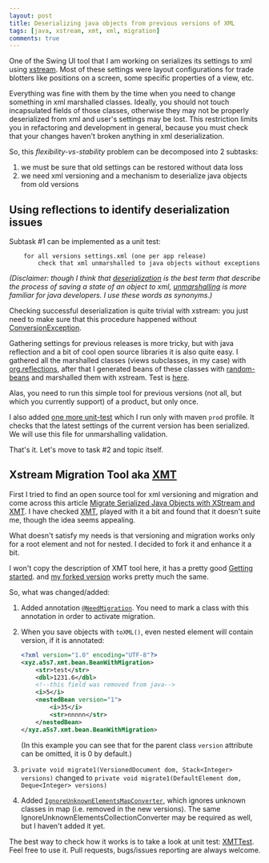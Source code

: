 ```yaml
---
layout: post
title: Deserializing java objects from previous versions of XML
tags: [java, xstream, xmt, xml, migration]
comments: true
---
```


One of the Swing UI tool that I am working on serializes its settings to xml using [xstream](http://x-stream.github.io/).
Most of these settings were layout configurations for trade blotters like positions on a screen,
some specific properties of a view, etc.

Everything was fine with them by the time when you need to change something in xml marshalled classes.
Ideally, you should not touch incapsulated fields of those classes, otherwise they may not be properly deserialized from xml
and user's settings may be lost. This restriction limits you in refactoring and development
in general, because you must check that your changes haven't broken anything in xml deserialization.

So, this *flexibility-vs-stability* problem can be decomposed into 2 subtasks:

1. we must be sure that old settings can be restored without data loss
2. we need xml versioning and a mechanism to deserialize java objects from old versions
<!--more-->


## Using reflections to identify deserialization issues
Subtask #1 can be implemented as a unit test:

```
    for all versions settings.xml (one per app release)
        check that xml unmarshalled to java objects without exceptions
```
*(Disclaimer: though I think that [deserialization](http://stackoverflow.com/questions/770474/what-is-the-difference-between-serialization-and-marshaling) is the best term that describe the process of saving a state of an object to xml,
 [unmarshalling](https://docs.oracle.com/javase/7/docs/api/javax/xml/bind/Unmarshaller.html) is more familiar for java developers. I use these words as synonyms.)*

Checking successful deserialization is quite trivial with xstream: you just need to make sure that this procedure happened without
[ConversionException](https://x-stream.github.io/javadoc/com/thoughtworks/xstream/converters/ConversionException.html).

Gathering settings for previous releases is more tricky, but with java reflection and a bit of cool open source libraries
it is also quite easy.
I gathered all the marshalled classes (views subclasses, in my case) with [org.reflections](https://github.com/ronmamo/reflections),
 after that I generated beans of these classes with [random-beans](https://github.com/benas/random-beans) and marshalled them with xstream.
Test is [here](https://gist.github.com/astukalo/229f7b12fd56cf08dc4e484a0a4964b1).

Alas, you need to run this simple tool for previous versions (not all, but which you currently support) of a product, but only once.

I also added [one more unit-test](https://gist.github.com/astukalo/a401a39b2b90423387758ac11423c953) which I run only with maven `prod` profile.
It checks that the latest settings of the current version has been serialized. We will use this file for unmarshalling validation.

That's it.
Let's move to task #2 and topic itself.

## Xstream Migration Tool aka [XMT](https://github.com/astukalo/xmt)
First I tried to find an open source tool for xml versioning and migration and come across this article
[Migrate Serialized Java Objects with XStream and XMT](https://dzone.com/articles/migrate-serialized-java).
I have checked [XMT](http://wiki.pmease.com/display/xmt/Documentation+Home), played with it a bit and found
  that it doesn't suite me, though the idea seems appealing.

What doesn't satisfy my needs is that versioning and migration works only for a root element and not for nested.
I decided to fork it and enhance it a bit.

I won't copy the description of XMT tool here, it has a pretty good [Getting started](http://wiki.pmease.com/display/xmt/Getting+Started).
and [my forked version](https://github.com/astukalo/xmt) works pretty much the same.

So, what was changed/added:

1. Added annotation [`@NeedMigration`](https://github.com/astukalo/xmt/blob/master/src/main/java/xyz/a5s7/xmt/NeedMigration.java). You need to mark a class with this annotation in order to activate migration.
2. When you save objects with `toXML()`, even nested element will contain version, if it is annotated:

   ```xml
   <?xml version="1.0" encoding="UTF-8"?>
   <xyz.a5s7.xmt.bean.BeanWithMigration>
       <str>test</str>
       <dbl>1231.6</dbl>
       <!--this field was removed from java-->
       <i>5</i>
       <nestedBean version="1">
           <i>35</i>
           <str>nnnnn</str>
       </nestedBean>
   </xyz.a5s7.xmt.bean.BeanWithMigration>
   ```
   (In this example you can see that for the parent class `version` attribute can be omitted, it is 0 by default.)
3. `private void migrate1(VersionedDocument dom, Stack<Integer> versions)` changed to
`private void migrate1(DefaultElement dom, Deque<Integer> versions)`
4. Added [`IgnoreUnknownElementsMapConverter`](https://github.com/astukalo/xmt/blob/master/src/main/java/xyz/a5s7/xmt/IgnoreUnknownElementsMapConverter.java), which ignores unknown classes in map (i.e. removed in the new versions).
The same IgnoreUnknownElementsCollectionConverter may be required as well, but I haven't added it yet.

The best way to check how it works is to take a look at unit test: [XMTTest](https://github.com/astukalo/xmt/blob/master/src/test/java/xyz/a5s7/xmt/XMTTest.java).
Feel free to use it. Pull requests, bugs/issues reporting are always welcome.